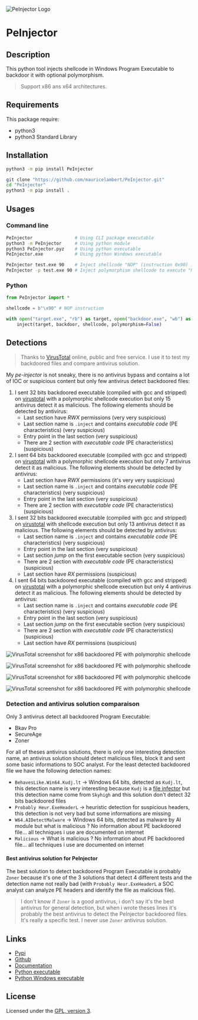 ![PeInjector Logo](https://mauricelambert.github.io/info/python/security/PeInjector_small.png "PeInjector logo")

# PeInjector

## Description

This python tool injects shellcode in Windows Program Executable to
backdoor it with optional polymorphism.

> Support x86 ans x64 architectures.

## Requirements

This package require:
 - python3
 - python3 Standard Library

## Installation

```bash
python3 -m pip install PeInjector
```

```bash
git clone "https://github.com/mauricelambert/PeInjector.git"
cd "PeInjector"
python3 -m pip install .
```

## Usages

### Command line

```bash
PeInjector                # Using CLI package executable
python3 -m PeInjector     # Using python module
python3 PeInjector.pyz    # Using python executable
PeInjector.exe            # Using python Windows executable

PeInjector test.exe 90    # Inject shellcode "NOP" (instruction 0x90) in test.exe
PeInjector -p test.exe 90 # Inject polymorphism shellcode to execute "NOP" (instruction 0x90) in test.exe
```

### Python

```python
from PeInjector import *

shellcode = b"\x90" # NOP instruction

with open("target.exe", "rb") as target, open("backdoor.exe", "wb") as backdoor:
    inject(target, backdoor, shellcode, polymorphism=False)
```

## Detections

> Thanks to [VirusTotal](https://www.virustotal.com/) online, public and free service. I use it to test my backdoored files and compare antivirus solution.

My *pe-injector* is not sneaky, there is no antivirus bypass and contains a lot of IOC or suspicious content but only few antivirus detect backdoored files:

1. I sent 32 bits backdoored executable (compiled with gcc and stripped) on [virustotal](https://www.virustotal.com/gui/file/9ac447a91465402917f1b134923a1457728b9e4808fa273a8c71f6357cad4dc6) with a polymorphic shellcode execution but only 15 antivirus detect it as malicious. The following elements should be detected by antivirus:
    - Last section have *RWX* permissions (very very suspicious)
    - Last section name is `.inject` and contains *executable code* (PE characteristics) (very suspicious)
    - Entry point in the last section (very suspicious)
    - There are 2 section with *executable code* (PE characteristics) (suspicious)
2. I sent 64 bits backdoored executable (compiled with gcc and stripped) on [virustotal](https://www.virustotal.com/gui/file/762853dbad74578fb6e3eb8ba50ea7ceb284237415b537511bf7ed8acf51f334) with a polymorphic shellcode execution but only 7 antivirus detect it as malicious. The following elements should be detected by antivirus:
    - Last section have *RWX* permissions (it's very very suspicious)
    - Last section name is `.inject` and contains *executable code* (PE characteristics) (very suspicious)
    - Entry point in the last section (very suspicious)
    - There are 2 section with *executable code* (PE characteristics) (suspicious)
3. I sent 32 bits backdoored executable (compiled with gcc and stripped) on [virustotal](https://www.virustotal.com/gui/file/1b6d2690c03ff65cc43d44aa5ac77fe5be9566c19bd5d3fec9ff3a637d8b9237) with shellcode execution but only 13 antivirus detect it as malicious. The following elements should be detected by antivirus:
    - Last section name is `.inject` and contains *executable code* (PE characteristics) (very suspicious)
    - Entry point in the last section (very suspicious)
    - Last section *jump* on the first executable section (very suspicious)
    - There are 2 section with *executable code* (PE characteristics) (suspicious)
    - Last section have *RX* permissions (suspicious)
4. I sent 64 bits backdoored executable (compiled with gcc and stripped) on [virustotal](https://www.virustotal.com/gui/file/0780d9fa7dddf3c9c1a6da67f93f3916cf85f7f6e506a5b97861961b80ccbafa) with a polymorphic shellcode execution but only 4 antivirus detect it as malicious. The following elements should be detected by antivirus:
    - Last section name is `.inject` and contains *executable code* (PE characteristics) (very suspicious)
    - Entry point in the last section (very suspicious)
    - Last section *jump* on the first executable section (very suspicious)
    - There are 2 section with *executable code* (PE characteristics) (suspicious)
    - Last section have *RX* permissions (suspicious)

![VirusTotal screenshot for x86 backdoored PE with polymorphic shellcode](https://mauricelambert.github.io/info/python/security/virustotal_x86_backdoored_polymorphic.png "VirusTotal screenshot for x86 backdoored PE with polymorphic shellcode")

![VirusTotal screenshot for x86 backdoored PE with polymorphic shellcode](https://mauricelambert.github.io/info/python/security/virustotal_x64_backdoored_polymorphic.png "VirusTotal screenshot for x64 backdoored PE with polymorphic shellcode")

![VirusTotal screenshot for x86 backdoored PE with polymorphic shellcode](https://mauricelambert.github.io/info/python/security/virustotal_x86_backdoored.png "VirusTotal screenshot for x86 backdoored PE with shellcode")

![VirusTotal screenshot for x86 backdoored PE with polymorphic shellcode](https://mauricelambert.github.io/info/python/security/virustotal_x64_backdoored.png "VirusTotal screenshot for x64 backdoored PE with shellcode")

### Detection and antivirus solution comparaison

Only 3 antivirus detect all backdoored Program Executable:

 - Bkav Pro
 - SecureAge
 - Zoner

For all of theses antivirus solutions, there is only one interesting detection name, an antivirus solution should detect malicious files, block it and sent some basic informations to SOC analyst. For the least detected backdoored file we have the following detection names:

 - `BehavesLike.Win64.Kudj.lt` -> Windows 64 bits, detected as `Kudj.lt`, this detection name is very interesting because `Kudj` is a [file infector](https://www.fortiguard.com/encyclopedia/virus/10072870) but this detection name come from `Skyhigh` and this solution don't detect 32 bits backdoored files
 - `Probably Heur.ExeHeaderL` -> heuristic detection for suspicious headers, this detection is not very bad but some informations are missing
 - `W64.AIDetectMalware` -> Windows 64 bits, detected as malware by AI module but what is malicious ? No information about PE backdoored file... all techniques i use are documented on internet
 - `Malicious` -> What is malicious ? No information about PE backdoored file... all techniques i use are documented on internet

#### Best antivirus solution for PeInjector

The best solution to detect backdoored Program Executable is probably `Zoner` because it's one of the 3 solutions that detect 4 different tests and the detection name not really bad (with `Probably Heur.ExeHeaderL` a SOC analyst can analyze PE headers and identify the file as malicious file).

> I don't know if `Zoner` is a good antivirus, i don't say it's the best antivirus for general detection, but when i wrote theses lines it's probably the best antivirus to detect the PeInjector backdoored files. It's really a specific test. I never use `Zoner` antivirus solution.

## Links

 - [Pypi](https://pypi.org/project/PeInjector)
 - [Github](https://github.com/mauricelambert/PeInjector)
 - [Documentation](https://mauricelambert.github.io/info/python/security/PeInjector.html)
 - [Python executable](https://mauricelambert.github.io/info/python/security/PeInjector.pyz)
 - [Python Windows executable](https://mauricelambert.github.io/info/python/security/PeInjector.exe)

## License

Licensed under the [GPL, version 3](https://www.gnu.org/licenses/).
